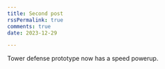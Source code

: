 ```yaml
---
title: Second post
rssPermalink: true
comments: true
date: 2023-12-29

---
```


Tower defense prototype now has a speed powerup.